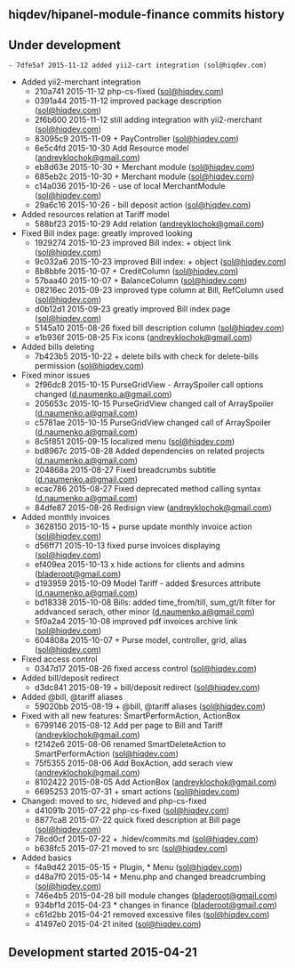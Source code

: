 hiqdev/hipanel-module-finance commits history
---------------------------------------------

## Under development

    - 7dfe5af 2015-11-12 added yii2-cart integration (sol@hiqdev.com)
- Added yii2-merchant integration
    - 210a741 2015-11-12 php-cs-fixed (sol@hiqdev.com)
    - 0391a44 2015-11-12 improved package description (sol@hiqdev.com)
    - 2f6b600 2015-11-12 still adding integration with yii2-merchant (sol@hiqdev.com)
    - 83095c9 2015-11-09 + PayController (sol@hiqdev.com)
    - 6e5c4fd 2015-10-30 Add Resource model (andreyklochok@gmail.com)
    - eb8d63e 2015-10-30 + Merchant module (sol@hiqdev.com)
    - 685eb2c 2015-10-30 + Merchant module (sol@hiqdev.com)
    - c14a036 2015-10-26 - use of local MerchantModule (sol@hiqdev.com)
    - 29a6c16 2015-10-26 - bill deposit action (sol@hiqdev.com)
- Added resources relation at Tariff model
    - 588bf23 2015-10-29 Add relation (andreyklochok@gmail.com)
- Fixed Bill index page: greatly improved looking
    - 1929274 2015-10-23 improved Bill index: + object link (sol@hiqdev.com)
    - 9c032a6 2015-10-23 improved Bill index: + object (sol@hiqdev.com)
    - 8b8bbfe 2015-10-07 + CreditColumn (sol@hiqdev.com)
    - 57baa40 2015-10-07 + BalanceColumn (sol@hiqdev.com)
    - 08216ec 2015-09-23 improved type column at Bill, RefColumn used (sol@hiqdev.com)
    - d0b12d1 2015-09-23 greatly improved Bill index page (sol@hiqdev.com)
    - 5145a10 2015-08-26 fixed bill description column (sol@hiqdev.com)
    - e1b936f 2015-08-25 Fix icons (andreyklochok@gmail.com)
- Added bills deleting
    - 7b423b5 2015-10-22 + delete bills with check for delete-bills permission (sol@hiqdev.com)
- Fixed minor issues
    - 2f96dc8 2015-10-15 PurseGridView - ArraySpoiler call options changed (d.naumenko.a@gmail.com)
    - 205653c 2015-10-15 PurseGridView changed call of ArraySpoiler (d.naumenko.a@gmail.com)
    - c5781ae 2015-10-15 PurseGridView changed call of ArraySpoiler (d.naumenko.a@gmail.com)
    - 8c5f851 2015-09-15 localized menu (sol@hiqdev.com)
    - bd8967c 2015-08-28 Added dependencies on related projects (d.naumenko.a@gmail.com)
    - 204868a 2015-08-27 Fixed breadcrumbs subtitle (d.naumenko.a@gmail.com)
    - ecac786 2015-08-27 Fixed deprecated method calling syntax (d.naumenko.a@gmail.com)
    - 84dfe87 2015-08-26 Redisign view (andreyklochok@gmail.com)
- Added monthly invoices
    - 3628150 2015-10-15 + purse update monthly invoice action (sol@hiqdev.com)
    - d56ff71 2015-10-13 fixed purse invoices displaying (sol@hiqdev.com)
    - ef409ea 2015-10-13 x hide actions for clients and admins (bladeroot@gmail.com)
    - d193959 2015-10-09 Model Tariff - added $resurces attribute (d.naumenko.a@gmail.com)
    - bd18338 2015-10-08 Bills: added time_from/till, sum_gt/lt filter for addvanced serach, other minor (d.naumenko.a@gmail.com)
    - 5f0a2a4 2015-10-08 improved pdf invoices archive link (sol@hiqdev.com)
    - 604808a 2015-10-07 + Purse model, controller, grid, alias (sol@hiqdev.com)
- Fixed access control
    - 0347d17 2015-08-26 fixed access control (sol@hiqdev.com)
- Added bill/deposit redirect
    - d3dc841 2015-08-19 + bill/deposit redirect (sol@hiqdev.com)
- Added @bill, @tariff aliases
    - 59020bb 2015-08-19 + @bill, @tariff aliases (sol@hiqdev.com)
- Fixed with all new features: SmartPerformAction, ActionBox
    - 6799146 2015-08-12 Add per page to Bill and Tariff (andreyklochok@gmail.com)
    - f2142e6 2015-08-06 renamed SmartDeleteAction to SmartPerformAction (sol@hiqdev.com)
    - 75f5355 2015-08-06 Add BoxAction, add serach view (andreyklochok@gmail.com)
    - 8102422 2015-08-05 Add ActionBox (andreyklochok@gmail.com)
    - 6695253 2015-07-31 + smart actions (sol@hiqdev.com)
- Changed: moved to src, hideved and php-cs-fixed
    - d41091b 2015-07-22 php-cs-fixed (sol@hiqdev.com)
    - 8877ca8 2015-07-22 quick fixed description at Bill page (sol@hiqdev.com)
    - 78cd0cf 2015-07-22 + .hidev/commits.md (sol@hiqdev.com)
    - b638fc5 2015-07-21 moved to src (sol@hiqdev.com)
- Added basics
    - f4a9d42 2015-05-15 + Plugin, * Menu (sol@hiqdev.com)
    - d48a7f0 2015-05-14 + Menu.php and changed breadcrumbing (sol@hiqdev.com)
    - 746e4b5 2015-04-28 bill module changes (bladeroot@gmail.com)
    - 934bf1d 2015-04-23 * changes in finance (bladeroot@gmail.com)
    - c61d2bb 2015-04-21 removed excessive files (sol@hiqdev.com)
    - 41497e0 2015-04-21 inited (sol@hiqdev.com)

## Development started 2015-04-21

